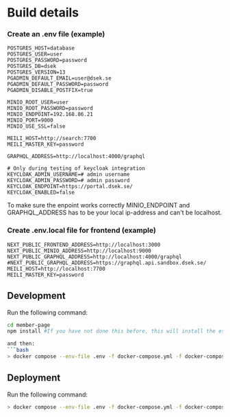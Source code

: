 # Build details

### Create an .env file (example)
```
POSTGRES_HOST=database
POSTGRES_USER=user
POSTGRES_PASSWORD=password
POSTGRES_DB=dsek
POSTGRES_VERSION=13
PGADMIN_DEFAULT_EMAIL=user@dsek.se
PGADMIN_DEFAULT_PASSWORD=password
PGADMIN_DISABLE_POSTFIX=true

MINIO_ROOT_USER=user
MINIO_ROOT_PASSWORD=password
MINIO_ENDPOINT=192.168.86.21
MINIO_PORT=9000
MINIO_USE_SSL=false

MEILI_HOST=http://search:7700
MEILI_MASTER_KEY=password

GRAPHQL_ADDRESS=http://localhost:4000/graphql

# Only during testing of keycloak integration
KEYCLOAK_ADMIN_USERNAME=# admin username
KEYCLOAK_ADMIN_PASSWORD=# admin password
KEYCLOAK_ENDPOINT=https://portal.dsek.se/
KEYCLOAK_ENABLED=false
```
To make sure the enpoint works correctly MINIO_ENDPOINT and GRAPHQL_ADDRESS has to be your local ip-address and can't be localhost.

### Create .env.local file for frontend (example)
```
NEXT_PUBLIC_FRONTEND_ADDRESS=http://localhost:3000
NEXT_PUBLIC_MINIO_ADDRESS=http://localhost:9000
NEXT_PUBLIC_GRAPHQL_ADDRESS=http://localhost:4000/graphql
#NEXT_PUBLIC_GRAPHQL_ADDRESS=https://graphql.api.sandbox.dsek.se/
MEILI_HOST=http://localhost:7700
MEILI_MASTER_KEY=password
```

## Development
Run the following command:
```bash
cd member-page
npm install #If you have not done this before, this will install the eslint config

and then:
```bash
> docker compose --env-file .env -f docker-compose.yml -f docker-compose.minio.yml -f docker-compose.dev.yml up -d --build
```

## Deployment
Run the following command:
```bash
> docker compose --env-file .env -f docker-compose.yml -f docker-compose.minio.yml -f docker-compose.prod.yml up -d --build
```